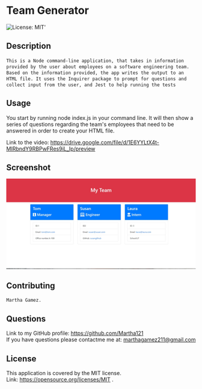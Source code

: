 # Team Generator
  ![License: MIT](https://img.shields.io/badge/License-MIT-yellow.svg)' 
  ## Description
    This is a Node command-line application, that takes in information provided by the user about employees on a software engineering team. Based on the information provided, the app writes the output to an HTML file. It uses the Inquirer package to prompt for questions and collect input from the user, and Jest to help running the tests
  

## Usage
   You start by running node index.js in your command line. It will then show a series of questions regarding the team's employees that need to be answered in order to create your HTML file.<br/>

   Link to the video: https://drive.google.com/file/d/1E6YYLtX4t-MIRbndY9RBPwFRes9iL_Ip/preview

## Screenshot
![team-generator screenshot](./assets/images/team-generator.jpg)

## Contributing
    Martha Gamez.

## Questions
Link to my GitHub profile: https://github.com/Martha121 <br/>
If you have questions please contactme me at: marthagamez211@gmail.com

## License
This application is covered by the MIT license.<br/>
Link: https://opensource.org/licenses/MIT  . 